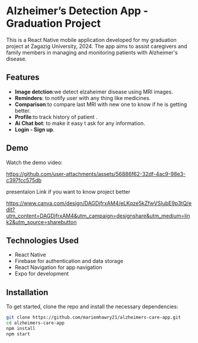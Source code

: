 # Alzheimer’s Detection App - Graduation Project

This is a React Native mobile application developed for my graduation project at Zagazig University, 2024. The app aims to assist caregivers and family members in managing and monitoring patients with Alzheimer's disease.

## Features
- **Image detction**:we detect elzaheimer disease using MRI images.
- **Reminders**: to notify user with any thing like medicines.
- **Comparison**:to compare last MRI with new one to know if he is getting better.
- **Profile**:to track history of patient .
- **Ai Chat bot**: to make it easy t ask for any information. 
- **Login - Sign up**.

## Demo

Watch the demo video:

https://github.com/user-attachments/assets/56886f62-32df-4ac9-98e3-c397fcc575db

presentaion Link if you want to know project better

https://www.canva.com/design/DAGDjfrxAM4/eLKqze5kZfwVSIubE9p3tQ/edit?utm_content=DAGDjfrxAM4&utm_campaign=designshare&utm_medium=link2&utm_source=sharebutton

## Technologies Used

- React Native
- Firebase for authentication and data storage
- React Navigation for app navigation
- Expo for development

## Installation

To get started, clone the repo and install the necessary dependencies:

```bash
git clone https://github.com/mariemhawry21/alzheimers-care-app.git
cd alzheimers-care-app
npm install
npm start
